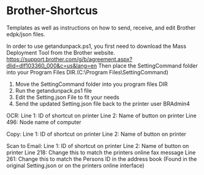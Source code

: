 # Brother-Shortcus
Templates as well as instructions on how to send, receive, and edit Brother edpk/json files.

In order to use getandunpack.ps1, you first need to download the Mass Deployment Tool from
the Brother website. https://support.brother.com/g/b/agreement.aspx?dlid=dlf103360_000&c=us&lang=en
Then place the SettingCommand folder into your Program Files DIR.(C:\Program Files\SettingCommand)

1. Move the SettingCommand folder into you program files DIR
2. Run the getandunpack.ps1 file
3. Edit the Setting.json File to fit your needs
4. Send the updated Setting.json file back to the printer user BRAdmin4

OCR:
Line 1: ID of shortcut on printer
Line 2: Name of button on printer
Line 496: Node name of computer

Copy:
Line 1: ID of shortcut on printer
Line 2: Name of button on printer

Scan to Email:
Line 1: ID of shortcut on printer
Line 2: Name of button on printer
Line 218: Change this to match the printers online fax message
Line 261: Change this to match the Persons ID in the address book (Found in the original Setting.json or on the printers online interface)

